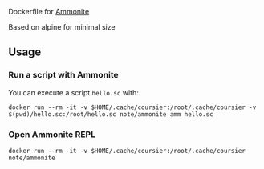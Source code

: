 Dockerfile for [Ammonite](https://github.com/lihaoyi/Ammonite)

Based on alpine for minimal size

## Usage

### Run a script with Ammonite

You can execute a script `hello.sc` with:

```
docker run --rm -it -v $HOME/.cache/coursier:/root/.cache/coursier -v $(pwd)/hello.sc:/root/hello.sc note/ammonite amm hello.sc
```

### Open Ammonite REPL

```
docker run --rm -it -v $HOME/.cache/coursier:/root/.cache/coursier note/ammonite
```

